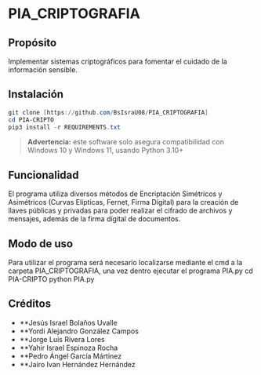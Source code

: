 # PIA_CRIPTOGRAFIA

## Propósito
Implementar sistemas criptográficos para fomentar el cuidado de la información sensible.

## Instalación
```powershell
git clone [https://github.com/BsIsraU08/PIA_CRIPTOGRAFIA]
cd PIA-CRIPTO
pip3 install -r REQUIREMENTS.txt
```
> **Advertencia:** este software solo asegura compatibilidad con Windows 10 y Windows 11, usando Python 3.10+

## Funcionalidad
El programa utiliza diversos métodos de Encriptación Simétricos y Asimétricos (Curvas Elípticas, Fernet, Firma Dígital) para la creación de llaves públicas y privadas para poder realizar el cifrado de archivos y mensajes, además de la firma dígital de documentos.

## Modo de uso
Para utilizar el programa será necesario localizarse mediante el cmd a la carpeta PIA_CRIPTOGRAFIA, una vez dentro ejecutar el programa PIA.py
cd PIA-CRIPTO
python PIA.py

## Créditos
+ **Jesús Israel Bolaños Uvalle
+ **Yordi Alejandro González Campos 
+ **Jorge Luis Rivera Lores
+ **Yahir Israel Espinoza Rocha
+ **Pedro Ángel García Mártinez
+ **Jairo Ivan Hernández Hernández
